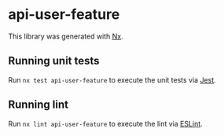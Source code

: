 # api-user-feature

This library was generated with [Nx](https://nx.dev).

## Running unit tests

Run `nx test api-user-feature` to execute the unit tests via [Jest](https://jestjs.io).

## Running lint

Run `nx lint api-user-feature` to execute the lint via [ESLint](https://eslint.org/).
